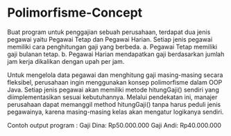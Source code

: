 # Polimorfisme-Concept

Buat program untuk penggajian sebuah perusahaan, terdapat dua jenis pegawai yaitu Pegawai Tetap dan Pegawai Harian. Setiap jenis pegawai memiliki cara penghitungan gaji yang berbeda.
a. Pegawai Tetap memiliki gaji bulanan tetap.
b. Pegawai Harian mendapatkan gaji berdasarkan jumlah jam kerja dikalikan dengan upah per jam.

Untuk mengelola data pegawai dan menghitung gaji masing-masing secara fleksibel, perusahaan ingin menggunakan konsep polimorfisme dalam OOP Java. Setiap jenis pegawai akan memiliki metode hitungGaji() sendiri yang diimplementasikan sesuai kebutuhannya. Melalui pendekatan ini, manajer perusahaan dapat memanggil method hitungGaji() tanpa harus peduli jenis pegawainya, karena masing-masing kelas akan mengatur logikanya sendiri.

Contoh output program :
Gaji Dina: Rp50.000.000
Gaji Andi: Rp40.000.000

